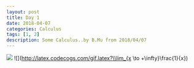 ```yaml
---
layout: post
title: Day 1
date: 2018-04-07
categories: Calculus
tags: [1, 2]
description: Some Calculus..by B.Mu from 2018/04/07
---
```

![](http://latex.codecogs.com/gif.latex?\\frac{1}{1+sin(x)})
![](http://latex.codecogs.com/gif.latex?\\lim_{x \to +\infty}\frac{1}{x})
